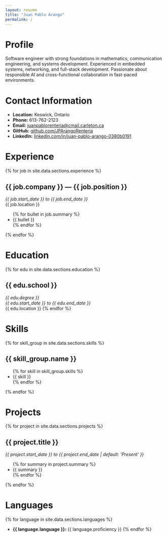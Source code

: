```yaml
---
layout: resume
title: "Juan Pablo Arango"
permalink: /
---
```


# Profile
Software engineer with strong foundations in mathematics, communication engineering, and systems development. Experienced in embedded systems, networking, and full-stack development. Passionate about responsible AI and cross-functional collaboration in fast-paced environments.

# Contact Information
- **Location:** Keswick, Ontario
- **Phone:** 613-762-2123
- **Email:** [juanpablorenteria@cmail.carleton.ca](mailto:juanpablorenteria@cmail.carleton.ca)
- **GitHub:** [github.com/JPArangoRenteria](https://github.com/JPArangoRenteria)
- **LinkedIn:** [linkedin.com/in/juan-pablo-arango-0380b0191](https://linkedin.com/in/juan-pablo-arango-0380b0191)

# Experience
{% for job in site.data.sections.experience %}
## {{ job.company }} — {{ job.position }}  
*{{ job.start_date }} to {{ job.end_date }}*  
{{ job.location }}

<ul>
  {% for bullet in job.summary %}
  <li>{{ bullet }}</li>
  {% endfor %}
</ul>
{% endfor %}

# Education
{% for edu in site.data.sections.education %}
## {{ edu.school }}  
*{{ edu.degree }}*  
*{{ edu.start_date }} to {{ edu.end_date }}*  
{{ edu.location }}
{% endfor %}

# Skills
{% for skill_group in site.data.sections.skills %}
## {{ skill_group.name }}
<ul>
  {% for skill in skill_group.skills %}
  <li>{{ skill }}</li>
  {% endfor %}
</ul>
{% endfor %}

# Projects
{% for project in site.data.sections.projects %}
## {{ project.title }}  
*{{ project.start_date }} to {{ project.end_date | default: 'Present' }}*

<ul>
  {% for summary in project.summary %}
  <li>{{ summary }}</li>
  {% endfor %}
</ul>
{% endfor %}

# Languages
{% for language in site.data.sections.languages %}
- **{{ language.language }}:** {{ language.proficiency }}
{% endfor %}
